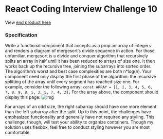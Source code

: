 # React Coding Interview Challenge 10
View [end product here](https://pu7td.csb.app/)

### Specification
Write a functional component that accepts as a prop an array of integers and renders a diagram of mergesort’s divide sequence in action. For those unfamiliar, mergesort is a divide and conquer algorithm that recursively splits an array in half until it has been reduced to arrays of size one. It then works back up the recursive tree, joining the subarrays into sorted order. The algorithm’s worst and best case complexities are both n*log(n). Your component need only display the first phase of the algorithm: the recursive splitting of the array until every segment has reached size one. For example, consider the following array:
`const ARRAY = [1, 2, 3, 4, 5, 6, 7, 8, 9, 8, 5, 3, 5, 7, 4, 2];`
For the array above, the component should display this page:
![img](https://miro.medium.com/max/700/1*_2dyUGKfkJk6_SvqjUVsxA.png)

For arrays of an odd size, the right subarray should have one more element than the left subarray after the split.
Up to this point, the challenges have emphasized functionality and generally have not required any styling. This challenge, though, will test your ability to organize containers. Though my solution uses flexbox, feel free to conduct styling however you are most comfortable.



